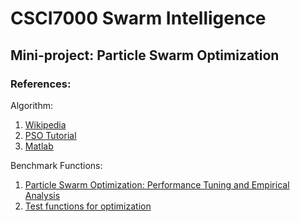 # CSCI7000 Swarm Intelligence

## Mini-project: Particle Swarm Optimization

### References:

Algorithm:

1. [Wikipedia](https://en.wikipedia.org/wiki/Particle_swarm_optimization)
2. [PSO Tutorial](http://www.swarmintelligence.org/tutorials.php)
3. [Matlab](http://www.mathworks.com/help/gads/particle-swarm.html)

Benchmark Functions:

1. [Particle Swarm Optimization: Performance Tuning and Empirical Analysis](http://link.springer.com/chapter/10.1007/978-3-642-01085-9_5)
2. [Test functions for optimization](https://en.wikipedia.org/wiki/Test_functions_for_optimization)


